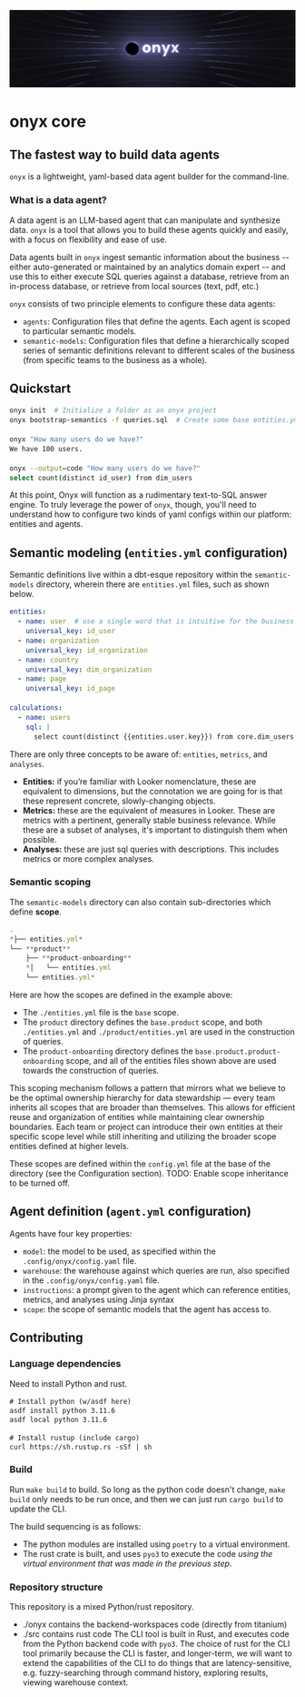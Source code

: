 <p align="center"><img src="docs/readme-banner.png" width="600"/></p>

# onyx core

## The fastest way to build data agents
`onyx` is a lightweight, yaml-based data agent builder for the command-line.

### What is a data agent?
A data agent is an LLM-based agent that can manipulate and synthesize data. `onyx` is a tool that allows you to build these agents quickly and easily, with a focus on flexibility and ease of use. 

Data agents built in `onyx` ingest semantic information about the business -- either auto-generated or maintained by an analytics domain expert -- and use this to either execute SQL queries against a database, retrieve from an in-process database, or retrieve from local sources (text, pdf, etc.)

`onyx` consists of two principle elements to configure these data agents:
- `agents`: Configuration files that define the agents. Each agent is scoped to particular semantic models.
- `semantic-models`: Configuration files that define a hierarchically scoped series of semantic definitions relevant to different scales of the business (from specific teams to the business as a whole).

## Quickstart
```bash
onyx init  # Initialize a folder as an onyx project
onyx bootstrap-semantics -f queries.sql  # Create some base entities.yml files inferred from a file of SQL queries

onyx "How many users do we have?"
We have 100 users.

onyx --output=code "How many users do we have?"
select count(distinct id_user) from dim_users
```

At this point, Onyx will function as a rudimentary text-to-SQL answer engine. To truly leverage the power of `onyx`, though, you'll need to understand how to configure two kinds of yaml configs within our platform: entities and agents.


## Semantic modeling (`entities.yml` configuration)

Semantic definitions live within a dbt-esque repository within the `semantic-models` directory, wherein there are `entities.yml` files, such as shown below.

```yaml
entities:
  - name: user  # use a single word that is intuitive for the business
    universal_key: id_user
  - name: organization
    universal_key: id_organization
  - name: country
    universal_key: dim_organization
  - name: page
    universal_key: id_page

calculations:
  - name: users
    sql: |
      select count(distinct {{entities.user.key}}) from core.dim_users
```

There are only three concepts to be aware of: `entities`, `metrics`, and `analyses`.

- **Entities:** if you’re familiar with Looker nomenclature, these are equivalent to dimensions, but the connotation we are going for is that these represent concrete, slowly-changing objects.
- **Metrics:** these are the equivalent of measures in Looker. These are metrics with a pertinent, generally stable business relevance. While these are a subset of analyses, it's important to distinguish them when possible.
- **Analyses:** these are just sql queries with descriptions. This includes metrics or more complex analyses.

### Semantic scoping

The `semantic-models` directory can also contain sub-directories which define **scope**. 

```jsx
.
*├── entities.yml*
└── **product**
    ├── **product-onboarding**
    *│   └── entities.yml
    └── entities.yml*
```

Here are how the scopes are defined in the example above:

- The `./entities.yml` file is the `base` scope.
- The `product` directory defines the `base.product` scope, and both `./entities.yml` and `./product/entities.yml` are used in the construction of queries.
- The `product-onboarding` directory defines the `base.product.product-onboarding` scope, and all of the entities files shown above are used towards the construction of queries.

This scoping mechanism follows a pattern that mirrors what we believe to be the optimal ownership hierarchy for data stewardship — every team inherits all scopes that are broader than themselves. This allows for efficient reuse and organization of entities while maintaining clear ownership boundaries. Each team or project can introduce their own entities at their specific scope level while still inheriting and utilizing the broader scope entities defined at higher levels.

These scopes are defined within the `config.yml` file at the base of the directory (see the Configuration section).
TODO: Enable scope inheritance to be turned off.

## Agent definition (`agent.yml` configuration)
Agents have four key properties:
- `model`: the model to be used, as specified within the `.config/onyx/config.yaml` file.
- `warehouse`: the warehouse against which queries are run, also specified in the `.config/onyx/config.yaml` file.
- `instructions`: a prompt given to the agent which can reference entities, metrics, and analyses using Jinja syntax
- `scope`: the scope of semantic models that the agent has access to.

## Contributing

### Language dependencies
Need to install Python and rust.
```
# Install python (w/asdf here)
asdf install python 3.11.6
asdf local python 3.11.6

# Install rustup (include cargo)
curl https://sh.rustup.rs -sSf | sh
```

### Build
Run `make build` to build.
So long as the python code doesn't change, `make build` only needs to be run once, and then we can just run `cargo build` to update the CLI.

The build sequencing is as follows:
- The python modules are installed using `poetry` to a virtual environment.
- The rust crate is built, and uses `pyo3` to execute the code *using the virtual environment that was made in the previous step*.

### Repository structure
This repository is a mixed Python/rust repository.
- ./onyx contains the backend-workspaces code (directly from titanium)
- ./src contains rust code
The CLI tool is built in Rust, and executes code from the Python backend code with `pyo3`. The choice of rust for the CLI tool primarily because the CLI is faster, and longer-term, we will want to extend the capabilities of the CLI to do things that are latency-sensitive, e.g. fuzzy-searching through command history, exploring results, viewing warehouse context.
